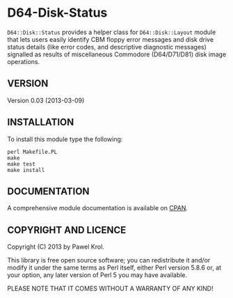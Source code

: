 D64-Disk-Status
===============

`D64::Disk::Status` provides a helper class for `D64::Disk::Layout` module that lets users easily identify CBM floppy error messages and disk drive status details (like error codes, and descriptive diagnostic messages) signalled as results of miscellaneous Commodore (D64/D71/D81) disk image operations.

VERSION
-------

Version 0.03 (2013-03-09)

INSTALLATION
------------

To install this module type the following:

    perl Makefile.PL
    make
    make test
    make install

DOCUMENTATION
-------------

A comprehensive module documentation is available on [CPAN](http://search.cpan.org/~pawelkrol/D64-Disk-Status/Status.pm).

COPYRIGHT AND LICENCE
---------------------

Copyright (C) 2013 by Pawel Krol.

This library is free open source software; you can redistribute it and/or modify it under the same terms as Perl itself, either Perl version 5.8.6 or, at your option, any later version of Perl 5 you may have available.

PLEASE NOTE THAT IT COMES WITHOUT A WARRANTY OF ANY KIND!
